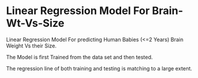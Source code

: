 # Linear Regression Model For Brain-Wt-Vs-Size
Linear Regression Model For predicting Human Babies (<=2 Years) Brain Weight Vs their Size.

The Model is first Trained from the data set and then tested.

The regression line of both training and testing is matching to a large extent.
